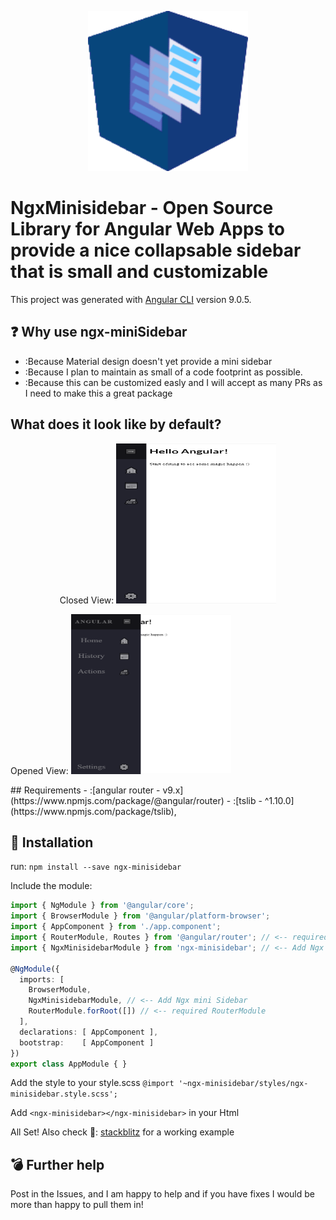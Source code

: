 <p align="center">
  <img height="256px" width="256px" style="text-align: center;"
  src="https://github.com/kevin192291/ngx-miniSideBar/raw/master/logo.png">
</p>

# NgxMinisidebar - Open Source Library for Angular Web Apps to provide a nice collapsable sidebar that is small and customizable

This project was generated with [Angular CLI](https://github.com/angular/angular-cli) version 9.0.5.

## ❓ Why use ngx-miniSidebar
- :Because Material design doesn't yet provide a mini sidebar
- :Because I plan to maintain as small of a code footprint as possible.
- :Because this can be customized easly and I will accept as many PRs as I need to make this a great package

## What does it look like by default?
<p align="center">
  Closed View:
  <img height="256px" width="256px" style="text-align: center;" src="https://github.com/kevin192291/ngx-miniSideBar/raw/master/closed%20Sidebar.PNG">
  
  Opened View:
  <img height="256px" width="256px" style="text-align: center;" src="https://github.com/kevin192291/ngx-miniSideBar/raw/master/opened%20Sidebar.PNG">
</p>
## Requirements
- :[angular router - v9.x](https://www.npmjs.com/package/@angular/router)
- :[tslib - ^1.10.0](https://www.npmjs.com/package/tslib),

## 🔨 Installation

run:
`npm install --save ngx-minisidebar`

Include the module:
```typescript
import { NgModule } from '@angular/core';
import { BrowserModule } from '@angular/platform-browser';
import { AppComponent } from './app.component';
import { RouterModule, Routes } from '@angular/router'; // <-- required RouterModule
import { NgxMinisidebarModule } from 'ngx-minisidebar'; // <-- Add Ngx mini Sidebar

@NgModule({
  imports: [
    BrowserModule,
    NgxMinisidebarModule, // <-- Add Ngx mini Sidebar
    RouterModule.forRoot([]) // <-- required RouterModule
  ],
  declarations: [ AppComponent ],
  bootstrap:    [ AppComponent ]
})
export class AppModule { }
```

Add the style to your style.scss
`@import '~ngx-minisidebar/styles/ngx-minisidebar.style.scss';`

Add `<ngx-minisidebar></ngx-minisidebar>` in your Html

All Set!
Also check 🔎: [stackblitz](https://stackblitz.com/edit/ngx-minisidebar) for a working example
## 💣 Further help
Post in the Issues, and I am happy to help and if you have fixes I would be more than happy to pull them in!
